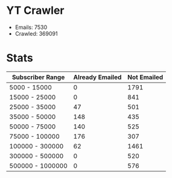 # YT Crawler
- Emails: 7530
- Crawled: 369091

# Stats
| Subscriber Range  | Already Emailed | Not Emailed |
|-------|-------|-------|
| 5000 - 15000 | 0 | 1791 |
| 15000 - 25000 | 0 | 841 |
| 25000 - 35000 | 47 | 501 |
| 35000 - 50000 | 148 | 435 |
| 50000 - 75000 | 140 | 525 |
| 75000 - 100000 | 176 | 307 |
| 100000 - 300000 | 62 | 1461 |
| 300000 - 500000 | 0 | 520 |
| 500000 - 1000000 | 0 | 576 |
